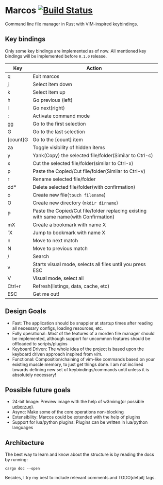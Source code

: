# Marcos [![Build Status](https://travis-ci.org/TerminalWitchcraft/marcos.svg?branch=master)](https://travis-ci.org/TerminalWitchcraft/marcos)

Command line file manager in Rust with VIM-inspired keybindings.

## Key bindings

Only some key bindings are implemented as of now. All mentioned key bindings will be implemented before `0.1.0` release.

| Key      | Action                                                                                |
|----------|---------------------------------------------------------------------------------------|
| q        | Exit marcos                                                                           |
| j        | Select item down                                                                      |
| k        | Select item up                                                                        |
| h        | Go previous (left)                                                                    |
| l        | Go next(right)                                                                        |
| :        | Activate command mode                                                                 |
| gg       | Go to the first selection                                                             |
| G        | Go to the last selection                                                              |
| [count]G | Go to the [count] item                                                                |
| za       | Toggle visibility of hidden items                                                     |
| y        | Yank(Copy) the selected file/folder(Similar to Ctrl-c)                                |
| x        | Cut the selected file/folder(similar to Ctrl-x)                                       |
| p        | Paste the Copied/Cut file/folder(Similar to Ctrl-v)                                   |
| r        | Rename selected file/folder                                                           |
| dd*      | Delete selected file/folder(with confirmation)                                        |
| o        | Create new file(`touch filename`)                                                     |
| O        | Create new directory (`mkdir dirname`)                                                |
| P        | Paste the Copied/Cut file/folder replacing existing with same name(with Confirmation) |
| mX       | Create a bookmark with name X                                                         |
| `X       | Jump to bookmark with name X                                                          |
| n        | Move to next match                                                                    |
| N        | Move to previous match                                                                |
| /        | Search                                                                                |
| v        | Starts visual mode, selects all files until you press ESC                             |
| V        | Visual mode, select all                                                               |
| Ctrl+r   | Refresh(listings, data, cache, etc)                                                   |
| ESC      | Get me out!                                                                           |


## Design Goals

* Fast: The application should be snappier at startup times after reading all necessary configs, loading resources, etc.
* Fully operational: _Most_ of the features of a morden file manager should be implemented, although support for uncommon features should be offloaded to scripts/plugins
* Keyboard Driven: The whole idea of the project is based upon the keyboard driven approach inspired from _vim_.
* Functional: Composition/chaining of vim-like commands based on your existing muscle memory, to just get things done. I am not inclined towards defining new set of keybindings/commands until unless it is absolutely necessary!

## Possible future goals

* 24-bit Image: Preview image with the help of w3mimg(or possible [ueberzug](https://github.com/seebye/ueberzug)).
* Async: Make some of the core operations non-blocking
* Extensibility: Marcos could be extended with the help of plugins
* Support for lua/python plugins: Plugins can be written in lua/python languages

## Architecture

The best way to learn and know about the structure is by reading the docs by running:
```
cargo doc --open
```

Besides, I try my best to include relevant comments and TODO[detail] tags.
